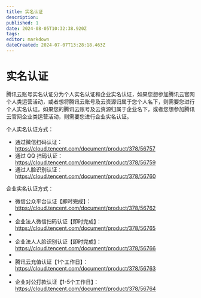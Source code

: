 ```yaml
---
title: 实名认证
description: 
published: 1
date: 2024-08-05T10:32:38.920Z
tags: 
editor: markdown
dateCreated: 2024-07-07T13:28:18.463Z
---
```


# 实名认证
腾讯云账号实名认证分为个人实名认证和企业实名认证，如果您想参加腾讯云官网个人类运营活动，或者想将腾讯云账号及云资源归属于您个人名下，则需要您进行个人实名认证。如果您的腾讯云账号及云资源归属于企业名下，或者您想参加腾讯云官网企业类运营活动，则需要您进行企业实名认证。

个人实名认证方式：

- 通过微信扫码认证：https://cloud.tencent.com/document/product/378/56757
- 通过 QQ 扫码认证：https://cloud.tencent.com/document/product/378/56759
- 通过人脸识别认证：https://cloud.tencent.com/document/product/378/56760



企业实名认证方式：

- 微信公众平台认证【即时完成】：https://cloud.tencent.com/document/product/378/56762
- 
- 企业法人微信扫码认证【即时完成】：https://cloud.tencent.com/document/product/378/56765
- 
- 企业法人人脸识别认证【即时完成】：https://cloud.tencent.com/document/product/378/56766
- 
- 腾讯云充值认证【1个工作日】：https://cloud.tencent.com/document/product/378/56763
- 
- 企业对公打款认证【1-5个工作日】：https://cloud.tencent.com/document/product/378/56764